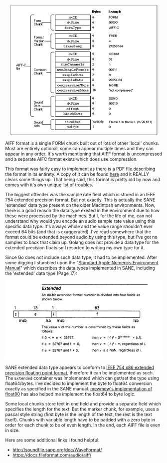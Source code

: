 
<p align="center">
    <img src="/docs/formats/aiff/structure.png">
</p>

AIFF format is a single FORM chunk built out of lots of other 'local' chunks. Most are entirely optional, some can appear multiple times and they can appear in any order. It's worth mentioning that AIFF format is uncompressed and a separate AIFC format exists which does use compression.

This format was fairly easy to implement as there is a PDF file describing the format in its entirety. A copy of it can be found [here](/docs/formats/aiff/AIFF-1.3.pdf) and it REALLY clears some things up. That being said, this format is pretty old by now and comes with it's own unique list of troubles.

The biggest offender was the sample rate field which is stored in an IEEE 754 extended precision format. But not exactly. This is actually the SANE 'extended' data type present on the older Macintosh environments. Now, there is a good reason the data type existed in the environment due to how these were processed by the machines. But I, for the life of me, can not understand why would you encode an audio sample rate value using this specific data type. It's always whole and the value range shouldn't ever exceed 64 bits (and that is exaggerated). I've read somewhere that the format could be extended beyond audio by using this type, but I've got no samples to back that claim up. Golang does not provide a data type for the extended precision floats so I resorted to writing my own type for it.

Since Go does not include such data type, it had to be implemented. After some digging I stumbled upon the "[Standard Apple Numerics Environment Manual](/docs/formats/aiff/Standard&#32;Apple&#32;Numerics&#32;Environment&#32;Manual.pdf)" which describes the data types implemented in SANE, including the 'extended' data type (Page 17):

<p align="center">
    <img src="/docs/formats/aiff/sane-manual-page-17-snippet.png">
</p>

SANE extended data type appears to conform to [IEEE 754 x86 extended precision floating point format](https://en.wikipedia.org/wiki/Extended_precision#Extended_precision_implementations), therefore it can be implemented as such. The `Extended` container was implemented which can get/set the type using float64/bytes. I've decided to implement the byte to float64 conversion exactly as specified in the SANE manual. [mewmew's implementation of float80](https://github.com/mewspring/mewmew-l/blob/c756be720bb0/internal/float80/float80.go) has also helped me implement the float64 to byte logic.

Some local chunks store text in one field and provide a separate field which specifies the length for the text. But the marker chunk, for example, uses a pascal style string (first byte is the length of the text, the rest is the text itself). Chunks with variable length have to be padded with a zero byte in order for each chunk to be of even length. In the end, each AIFF file is even in size.

Here are some additional links I found helpful:
- http://soundfile.sapp.org/doc/WaveFormat/ 
- https://docs.fileformat.com/audio/aiff/